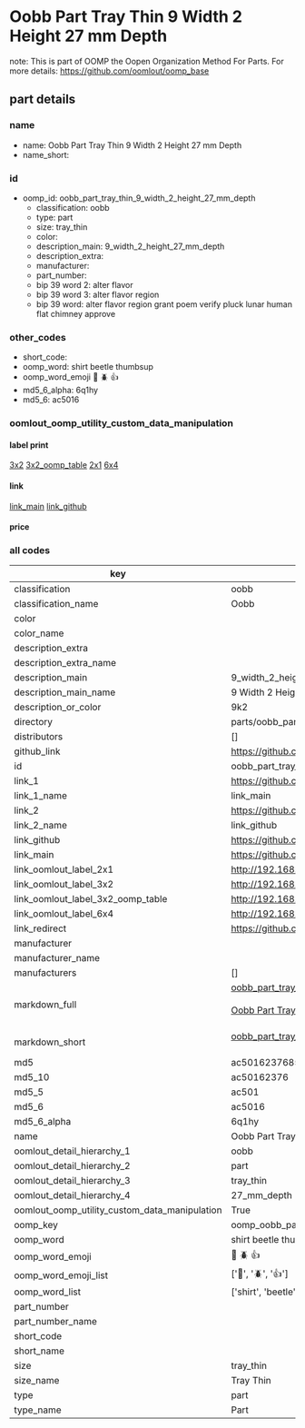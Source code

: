 # Oobb Part Tray Thin 9 Width 2 Height 27 mm Depth  

note: This is part of OOMP the Oopen Organization Method For Parts. For more details: https://github.com/oomlout/oomp_base

##  part details
  







### name
* name: Oobb Part Tray Thin 9 Width 2 Height 27 mm Depth
* name_short: 
### id
* oomp_id: oobb_part_tray_thin_9_width_2_height_27_mm_depth
  * classification: oobb
  * type: part
  * size: tray_thin
  * color: 
  * description_main: 9_width_2_height_27_mm_depth
  * description_extra: 
  * manufacturer: 
  * part_number: 
  * bip 39 word 2: alter flavor
  * bip 39 word 3: alter flavor region
  * bip 39 word: alter flavor region grant poem verify pluck lunar human flat chimney approve

### other_codes
* short_code: 
* oomp_word: shirt beetle thumbsup
* oomp_word_emoji :shirt: :beetle: :thumbsup:
* md5_6_alpha: 6q1hy
* md5_6: ac5016






### oomlout_oomp_utility_custom_data_manipulation
#### label print
[3x2](http://192.168.1.245:1112/?label=oomp%206q1hy)
[3x2_oomp_table](http://192.168.1.108:1112/?label=oomp%206q1hy)
[2x1](http://192.168.1.242:1112/?label=oomp%206q1hy)
[6x4](http://192.168.1.55:1112/?label=oomp%206q1hy)    

#### link

[link_main](https://github.com/oomlout/oomlout_oomp_version_1_messy/tree/main/parts/oobb_part_tray_thin_9_width_2_height_27_mm_depth) [link_github](https://github.com/oomlout/oomlout_oomp_version_1_messy/tree/main/parts/oobb_part_tray_thin_9_width_2_height_27_mm_depth)                             

#### price







### all codes 
| key | value |  
| --- | --- |  
| classification | oobb |  
| classification_name | Oobb |  
| color |  |  
| color_name |  |  
| description_extra |  |  
| description_extra_name |  |  
| description_main | 9_width_2_height_27_mm_depth |  
| description_main_name | 9 Width 2 Height 27 mm Depth |  
| description_or_color | 9k2 |  
| directory | parts/oobb_part_tray_thin_9_width_2_height_27_mm_depth |  
| distributors | [] |  
| github_link | https://github.com/oomlout/oomlout_oomp_part_src/tree/main/parts/oobb_part_tray_thin_9_width_2_height_27_mm_depth |  
| id | oobb_part_tray_thin_9_width_2_height_27_mm_depth |  
| link_1 | https://github.com/oomlout/oomlout_oomp_version_1_messy/tree/main/parts/oobb_part_tray_thin_9_width_2_height_27_mm_depth |  
| link_1_name | link_main |  
| link_2 | https://github.com/oomlout/oomlout_oomp_version_1_messy/tree/main/parts/oobb_part_tray_thin_9_width_2_height_27_mm_depth |  
| link_2_name | link_github |  
| link_github | https://github.com/oomlout/oomlout_oomp_version_1_messy/tree/main/parts/oobb_part_tray_thin_9_width_2_height_27_mm_depth |  
| link_main | https://github.com/oomlout/oomlout_oomp_version_1_messy/tree/main/parts/oobb_part_tray_thin_9_width_2_height_27_mm_depth |  
| link_oomlout_label_2x1 | http://192.168.1.242:1112/?label=oomp%206q1hy |  
| link_oomlout_label_3x2 | http://192.168.1.245:1112/?label=oomp%206q1hy |  
| link_oomlout_label_3x2_oomp_table | http://192.168.1.108:1112/?label=oomp%206q1hy |  
| link_oomlout_label_6x4 | http://192.168.1.55:1112/?label=oomp%206q1hy |  
| link_redirect | https://github.com/oomlout/oomlout_oomp_version_1_messy/tree/main/parts/oobb_part_tray_thin_9_width_2_height_27_mm_depth |  
| manufacturer |  |  
| manufacturer_name |  |  
| manufacturers | [] |  
| markdown_full | [oobb_part_tray_thin_9_width_2_height_27_mm_depth](none)<br>[](none)<br>[Oobb Part Tray Thin 9 Width 2 Height 27 Mm Depth](none)<br><br> |  
| markdown_short | [oobb_part_tray_thin_9_width_2_height_27_mm_depth](none)<br><br> |  
| md5 | ac501623768514d7cad3865b6916283b |  
| md5_10 | ac50162376 |  
| md5_5 | ac501 |  
| md5_6 | ac5016 |  
| md5_6_alpha | 6q1hy |  
| name | Oobb Part Tray Thin 9 Width 2 Height 27 mm Depth |  
| oomlout_detail_hierarchy_1 | oobb |  
| oomlout_detail_hierarchy_2 | part |  
| oomlout_detail_hierarchy_3 | tray_thin |  
| oomlout_detail_hierarchy_4 | 27_mm_depth |  
| oomlout_oomp_utility_custom_data_manipulation | True |  
| oomp_key | oomp_oobb_part_tray_thin_9_width_2_height_27_mm_depth |  
| oomp_word | shirt beetle thumbsup |  
| oomp_word_emoji | :shirt: :beetle: :thumbsup: |  
| oomp_word_emoji_list | [':shirt:', ':beetle:', ':thumbsup:'] |  
| oomp_word_list | ['shirt', 'beetle', 'thumbsup'] |  
| part_number |  |  
| part_number_name |  |  
| short_code |  |  
| short_name |  |  
| size | tray_thin |  
| size_name | Tray Thin |  
| type | part |  
| type_name | Part |  
